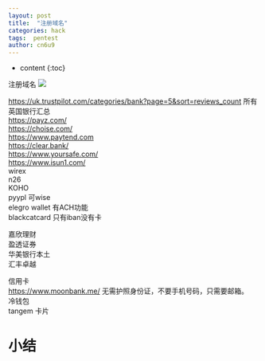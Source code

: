 ```yaml
---
layout: post
title:  "注册域名"
categories: hack
tags:  pentest
author: cn6u9
---
```


* content
{:toc}


注册域名
![](https://cn6u9.github.io/img/domain.png)



https://uk.trustpilot.com/categories/bank?page=5&sort=reviews_count 所有英国银行汇总  
https://payz.com/  
https://choise.com/  
https://www.paytend.com  
https://clear.bank/  
https://www.yoursafe.com/  
https://www.isun1.com/  
wirex  
n26  
KOHO  
pyypl 可wise  
elegro wallet 有ACH功能  
blackcatcard 只有iban没有卡  

嘉欣理财  
盈透证券  
华美银行本土  
汇丰卓越  

信用卡  
https://www.moonbank.me/ 无需护照身份证，不要手机号码，只需要邮箱。  
冷钱包  
tangem 卡片

# 小结


